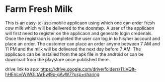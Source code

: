 # Farm Fresh Milk

This is an easy-to-use mobile applicaon using which one can order fresh cow milk which will be delivered to the doorstep. A user of the applicaon will first need to register on the applicaon and generate login credenals. Once the registraon is completed the user can log in to his/her account and place an order. The customer can place an order anyme between 7 AM and 11 PM and the milk will be delivered the next day before 7 AM. The applicaon can be installed from the apk file in the android or can be download from the playstore once published there.

drive link to app: https://drive.google.com/drive/folders/11_VQIt-hHEVcviWWOLtArEwl9x-gAvW7?usp=sharing
